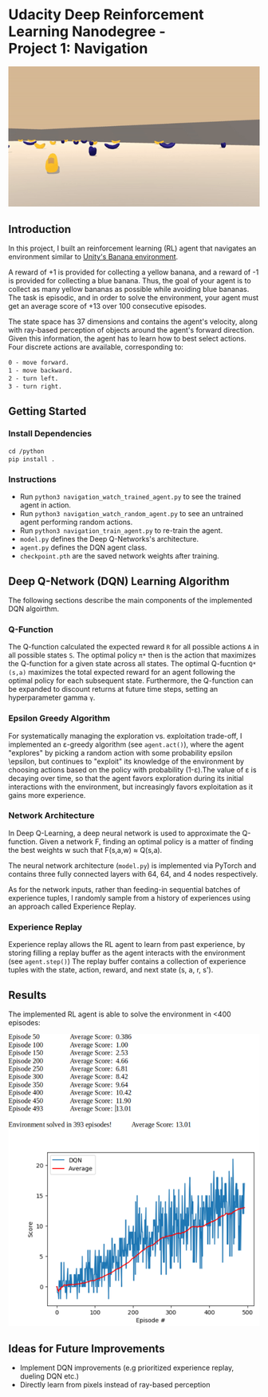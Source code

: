 # Udacity Deep Reinforcement Learning Nanodegree - <br /> Project 1: Navigation

![trained_agent](https://github.com/julesser/DeepRL-P1-Navigation/blob/main/fig/trained_agent.gif)

## Introduction
In this project, I built an reinforcement learning (RL) agent  that navigates an environment similar to [Unity's Banana environment](https://github.com/Unity-Technologies/ml-agents/blob/master/docs/Learning-Environment-Examples.md#banana-collector).

A reward of +1 is provided for collecting a yellow banana, and a reward of -1 is provided for collecting a blue banana. Thus, the goal of your agent is to collect as many yellow bananas as possible while avoiding blue bananas. The task is episodic, and in order to solve the environment, your agent must get an average score of +13 over 100 consecutive episodes.

The state space has 37 dimensions and contains the agent's velocity, along with ray-based perception of objects around the agent's forward direction. Given this information, the agent has to learn how to best select actions. Four discrete actions are available, corresponding to:

    0 - move forward.
    1 - move backward.
    2 - turn left.
    3 - turn right.

## Getting Started
### Install Dependencies
    cd /python
    pip install .
### Instructions
- Run `python3 navigation_watch_trained_agent.py` to see the trained agent in action.
- Run `python3 navigation_watch_random_agent.py` to see an untrained agent performing random actions.
- Run `python3 navigation_train_agent.py` to re-train the agent.
- `model.py` defines the Deep Q-Networks's architecture.
- `agent.py` defines the DQN agent class.
- `checkpoint.pth` are the saved network weights after training.

## Deep Q-Network (DQN) Learning Algorithm
The following sections describe the main components of the implemented DQN algoirthm.  
### Q-Function
The Q-function calculated the expected reward `R` for all possible actions `A` in all possible states `S`. The optimal policy `π*` then is the action that maximizes the Q-function for a given state across all states. The optimal Q-fucntion `Q*(s,a)` maximizes the total expected reward for an agent following the optimal policy for each subsequent state. Furthermore, the Q-function can be expanded to discount returns at future time steps, setting an hyperparameter gamma `γ`.
### Epsilon Greedy Algorithm
For systematically managing the exploration vs. exploitation trade-off, I implemented an ε-greedy algorithm (see `agent.act()`), where the agent "explores" by picking a random action with some probability epsilon \epsilon, but continues to "exploit" its knowledge of the environment by choosing actions based on the policy with probability (1-ε).The value of ε is decaying over time, so that the agent favors exploration during its initial interactions with the environment, but increasingly favors exploitation as it gains more experience. 
### Network Architecture
In Deep Q-Learning, a deep neural network is used to approximate the Q-function. Given a network F, finding an optimal policy is a matter of finding the best weights w such that F(s,a,w) ≈ Q(s,a).

The neural network architecture (`model.py`) is implemented via PyTorch and contains three fully connected layers with 64, 64, and 4 nodes respectively. 

As for the network inputs, rather than feeding-in sequential batches of experience tuples, I randomly sample from a history of experiences using an approach called Experience Replay.
### Experience Replay
Experience replay allows the RL agent to learn from past experience, by storing filling a replay buffer as the agent interacts with the environment (see `agent.step()`) The replay buffer contains a collection of experience tuples with the state, action, reward, and next state (s, a, r, s'). 

## Results
The implemented RL agent is able to solve the environment in <400 episodes: 

![training_results](https://github.com/julesser/DeepRL-P1-Navigation/blob/main/fig/training_results.png)

## Ideas for Future Improvements
- Implement DQN improvements (e.g prioritized experience replay, dueling DQN etc.)
- Directly learn from pixels instead of ray-based perception